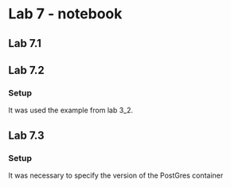 # Lab 7 - notebook

## Lab 7.1

## Lab 7.2

### Setup
It was used the example from lab 3_2.

## Lab 7.3

### Setup
It was necessary to specify the version of the PostGres container
